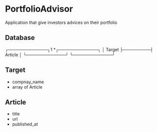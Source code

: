 # PortfolioAdvisor

Application that give investors advices on  their portfolio

## Database 

┌─────────────┐1       *┌─────────────┐
│   Target    ├─────────┤   Article   │
└─────────────┘         └─────────────┘

## Target

- compnay_name
- array of Article

## Article

- title
- url
- published_at